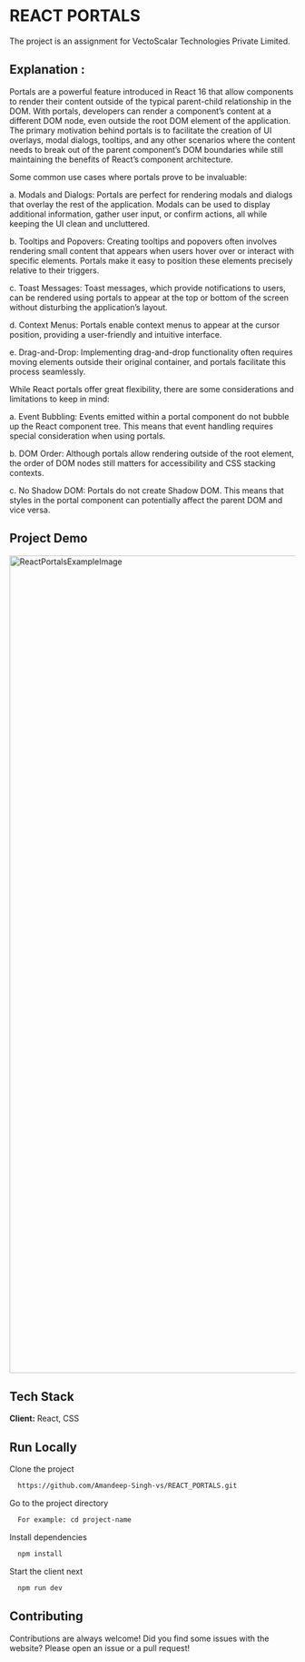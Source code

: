 # REACT PORTALS
The project is an assignment for VectoScalar Technologies Private Limited.

## Explanation :

Portals are a powerful feature introduced in React 16 that allow components to render their content outside of the typical parent-child relationship in the DOM. With portals, developers can render a component’s content at a different DOM node, even outside the root DOM element of the application.
The primary motivation behind portals is to facilitate the creation of UI overlays, modal dialogs, tooltips, and any other scenarios where the content needs to break out of the parent component’s DOM boundaries while still maintaining the benefits of React’s component architecture.

Some common use cases where portals prove to be invaluable:

a. Modals and Dialogs: Portals are perfect for rendering modals and dialogs that overlay the rest of the application. Modals can be used to display additional information, gather user input, or confirm actions, all while keeping the UI clean and uncluttered.

b. Tooltips and Popovers: Creating tooltips and popovers often involves rendering small content that appears when users hover over or interact with specific elements. Portals make it easy to position these elements precisely relative to their triggers.

c. Toast Messages: Toast messages, which provide notifications to users, can be rendered using portals to appear at the top or bottom of the screen without disturbing the application’s layout.

d. Context Menus: Portals enable context menus to appear at the cursor position, providing a user-friendly and intuitive interface.

e. Drag-and-Drop: Implementing drag-and-drop functionality often requires moving elements outside their original container, and portals facilitate this process seamlessly.

While React portals offer great flexibility, there are some considerations and limitations to keep in mind:

a. Event Bubbling: Events emitted within a portal component do not bubble up the React component tree. This means that event handling requires special consideration when using portals.

b. DOM Order: Although portals allow rendering outside of the root element, the order of DOM nodes still matters for accessibility and CSS stacking contexts.

c. No Shadow DOM: Portals do not create Shadow DOM. This means that styles in the portal component can potentially affect the parent DOM and vice versa.

## Project Demo
<img width="1437" alt="ReactPortalsExampleImage" src="https://github.com/Amandeep-Singh-vs/REACT_PORTALS/assets/157208449/0d834dd9-87d8-43b5-8381-f89bda74eabc">


## Tech Stack

**Client:** React, CSS

## Run Locally

Clone the project

```bash
  https://github.com/Amandeep-Singh-vs/REACT_PORTALS.git
```

Go to the project directory

```bash
  For example: cd project-name
```

Install dependencies

```bash
  npm install
```

Start the client next

```bash
  npm run dev
```

## Contributing
Contributions are always welcome!
Did you find some issues with the website? Please open an issue or a pull request!
